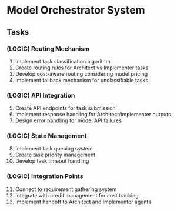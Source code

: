 # Model Orchestrator System

## Tasks

### (LOGIC) Routing Mechanism
1. Implement task classification algorithm
2. Create routing rules for Architect vs Implementer tasks
3. Develop cost-aware routing considering model pricing
4. Implement fallback mechanism for unclassifiable tasks

### (LOGIC) API Integration
5. Create API endpoints for task submission
6. Implement response handling for Architect/Implementer outputs
7. Design error handling for model API failures

### (LOGIC) State Management
8. Implement task queuing system
9. Create task priority management
10. Develop task timeout handling

### (LOGIC) Integration Points
11. Connect to requirement gathering system
12. Integrate with credit management for cost tracking
13. Implement handoff to Architect and Implementer agents